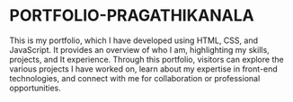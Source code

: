 # PORTFOLIO-PRAGATHIKANALA
This is my portfolio, which I have developed using HTML, CSS, and JavaScript. It provides an overview of who I am, highlighting my skills, projects, and It experience. Through this portfolio, visitors can explore the various projects I have worked on, learn about my expertise in front-end technologies, and connect with me for collaboration or professional opportunities.
